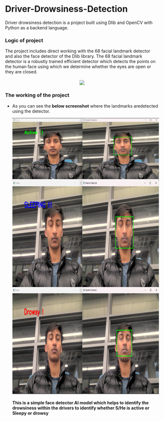 # Driver-Drowsiness-Detection
Driver drowsiness detection is a project built using Dlib and OpenCV with Python as a backend language.
<h3>Logic of project</h3>
The project includes direct working with the 68 facial landmark detector and also the face detector of the Dlib library.
The 68 facial landmark detector is a robustly trained efficient detector which detects the points on the human face using which 
we determine whether the eyes are open or they are closed.</br></br>
<center><img src="https://github.com/gitnabin45/Drowsiness-Detection/tree/main" align="center" height="350"></center>


<h3>The working of the project</h3>
<ul><li>As you can see the<b> below screenshot</b> where the landmarks aredetected using the detector.

<p><img src="https://github.com/gitnabin45/Drowsiness-Detection/blob/main/screenshots/active.png">
<img src="https://github.com/gitnabin45/Drowsiness-Detection/blob/main/screenshots/drowsy.png" align="center" height="350">
<img src="https://github.com/gitnabin45/Drowsiness-Detection/blob/main/screenshots/sleepy.png" align="center" height="350">
<h4> This is a simple face detector AI model which helps to identify the drowsiness within the drivers to identify whether S/He is active or Sleepy or drowsy</h4>
